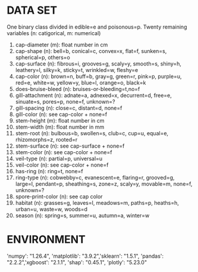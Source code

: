 # DATA SET
One binary class divided in edible=e and poisonous=p.
Twenty remaining variables (n: catigorical, m: numerical)
1. cap-diameter (m): float number in cm
2. cap-shape (n): bell=b, conical=c, convex=x, flat=f,
sunken=s, spherical=p, others=o
3. cap-surface (n): fibrous=i, grooves=g, scaly=y, smooth=s,
shiny=h, leathery=l, silky=k, sticky=t,
wrinkled=w, fleshy=e
4. cap-color (n): brown=n, buff=b, gray=g, green=r, pink=p,
purple=u, red=e, white=w, yellow=y, blue=l,
orange=o, black=k
5. does-bruise-bleed (n): bruises-or-bleeding=t,no=f
6. gill-attachment (n): adnate=a, adnexed=x, decurrent=d, free=e,
sinuate=s, pores=p, none=f, unknown=?
7. gill-spacing (n): close=c, distant=d, none=f
8. gill-color (n): see cap-color + none=f
9. stem-height (m): float number in cm
10. stem-width (m): float number in mm
11. stem-root (n): bulbous=b, swollen=s, club=c, cup=u, equal=e,
rhizomorphs=z, rooted=r
12. stem-surface (n): see cap-surface + none=f
13. stem-color (n): see cap-color + none=f
14. veil-type (n): partial=p, universal=u
15. veil-color (n): see cap-color + none=f
16. has-ring (n): ring=t, none=f
17. ring-type (n): cobwebby=c, evanescent=e, flaring=r, grooved=g,
large=l, pendant=p, sheathing=s, zone=z, scaly=y, movable=m, none=f, unknown=?
18. spore-print-color (n): see cap color
19. habitat (n): grasses=g, leaves=l, meadows=m, paths=p, heaths=h,
urban=u, waste=w, woods=d
20. season (n): spring=s, summer=u, autumn=a, winter=w

# ENVIRONMENT

'numpy': "1.26.4", 'matplotlib': "3.9.2",'sklearn': "1.5.1", 
'pandas': "2.2.2",'xgboost': "2.1.1", 'shap': "0.45.1", 
'plotly': "5.23.0"
